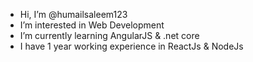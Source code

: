 -  Hi, I’m @humailsaleem123
-  I’m interested in Web Development 
-  I’m currently learning AngularJS & .net core
-  I have 1 year working experience in ReactJs & NodeJs
<!---
humailsaleem123/humailsaleem123 is a ✨ special ✨ repository because its `README.md` (this file) appears on your GitHub profile.
You can click the Preview link to take a look at your changes.
--->
